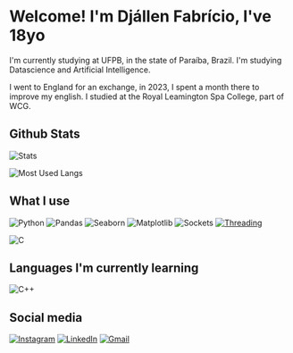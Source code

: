 # Welcome! I'm Djállen Fabrício, I've 18yo
I'm currently studying at UFPB, in the state of Paraíba, Brazil. I'm studying  Datascience and Artificial Intelligence.

I went to England for an exchange, in 2023, I spent a month there to improve my english.
I studied at the Royal Leamington Spa College, part of WCG.

## Github Stats
![Stats](https://github-readme-stats.vercel.app/api?username=DjallenDias&show_icons=false&theme=transparent&card_width=340)


![Most Used Langs](https://github-readme-stats.vercel.app/api/top-langs?username=DjallenDias&locale=en&hide_title=false&layout=donut&langs_count=6&theme=transparent&order=2&hide=css,html,jupyter%20notebook&size_weight=0.5&count_weight=0.5)

## What I use
![Python](https://img.shields.io/badge/Python-14354C?style=for-the-badge&logo=python&logoColor=white)
![Pandas](https://img.shields.io/pypi/v/pandas.svg?label=Pandas)
![Seaborn](https://img.shields.io/pypi/v/seaborn.svg?label=Seaborn)
![Matplotlib](https://img.shields.io/pypi/v/matplotlib.svg?label=Matplotlib)
![Sockets](https://img.shields.io/pypi/v/sockets.svg?label=Sockets)
[![Threading](https://img.shields.io/badge/Python-Threading-blue.svg)](https://docs.python.org/3/library/threading.html)

![C](https://img.shields.io/badge/C-14354C?style=for-the-badge&logo=C&logoColor=white)

## Languages I'm currently learning

![C++](https://img.shields.io/badge/C++-14354C?style=for-the-badge&logo=c%2B%2B&logoColor=white)

## Social media
[![Instagram](https://img.shields.io/badge/Instagram-E4405F?style=for-the-badge&logo=instagram&logoColor=white)](https://instagram.com/djzin0_)
[![LinkedIn](https://img.shields.io/badge/linkedin-0077B5?style=for-the-badge&logo=linkedin&logoColor=white)](https://www.linkedin.com/in/dj%C3%A1llen-fabr%C3%ADcio-125332234/)
[![Gmail](https://img.shields.io/badge/gmail-D14852?style=for-the-badge&logo=gmail&logoColor=white)](https://mail.google.com/mail/?view=cm&fs=1&to=djallen.20010@gmail.com&su=Send%20something&body=Hi,%20Djallen%20)
